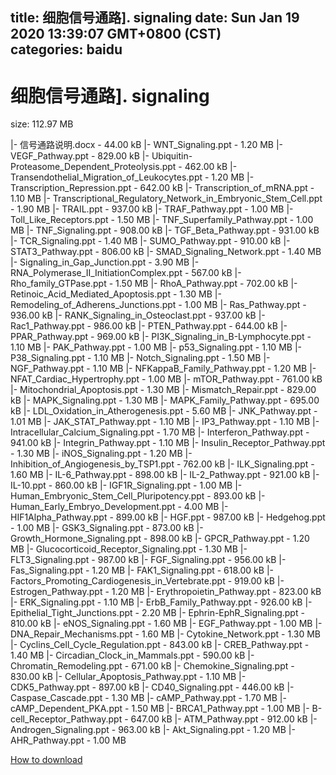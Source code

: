 
title: 细胞信号通路]. signaling
date: Sun Jan 19 2020 13:39:07 GMT+0800 (CST)    
categories: baidu
---

# 细胞信号通路]. signaling
size: 112.97 MB
 
 
|- 信号通路说明.docx - 44.00 kB
|- WNT_Signaling.ppt - 1.20 MB
|- VEGF_Pathway.ppt - 829.00 kB
|- Ubiquitin-Proteasome_Dependent_Proteolysis.ppt - 462.00 kB
|- Transendothelial_Migration_of_Leukocytes.ppt - 1.20 MB
|- Transcription_Repression.ppt - 642.00 kB
|- Transcription_of_mRNA.ppt - 1.10 MB
|- Transcriptional_Regulatory_Network_in_Embryonic_Stem_Cell.ppt - 1.90 MB
|- TRAIL.ppt - 937.00 kB
|- TRAF_Pathway.ppt - 1.00 MB
|- Toll_Like_Receptors.ppt - 1.50 MB
|- TNF_Superfamily_Pathway.ppt - 1.00 MB
|- TNF_Signaling.ppt - 908.00 kB
|- TGF_Beta_Pathway.ppt - 931.00 kB
|- TCR_Signaling.ppt - 1.40 MB
|- SUMO_Pathway.ppt - 910.00 kB
|- STAT3_Pathway.ppt - 806.00 kB
|- SMAD_Signaling_Network.ppt - 1.40 MB
|- Signaling_in_Gap_Junction.ppt - 3.90 MB
|- RNA_Polymerase_II_InitiationComplex.ppt - 567.00 kB
|- Rho_family_GTPase.ppt - 1.50 MB
|- RhoA_Pathway.ppt - 702.00 kB
|- Retinoic_Acid_Mediated_Apoptosis.ppt - 1.30 MB
|- Remodeling_of_Adherens_Junctions.ppt - 1.00 MB
|- Ras_Pathway.ppt - 936.00 kB
|- RANK_Signaling_in_Osteoclast.ppt - 937.00 kB
|- Rac1_Pathway.ppt - 986.00 kB
|- PTEN_Pathway.ppt - 644.00 kB
|- PPAR_Pathway.ppt - 969.00 kB
|- PI3K_Signaling_in_B-Lymphocyte.ppt - 1.10 MB
|- PAK_Pathway.ppt - 1.00 MB
|- p53_Signaling.ppt - 1.10 MB
|- P38_Signaling.ppt - 1.10 MB
|- Notch_Signaling.ppt - 1.50 MB
|- NGF_Pathway.ppt - 1.10 MB
|- NFKappaB_Family_Pathway.ppt - 1.20 MB
|- NFAT_Cardiac_Hypertrophy.ppt - 1.00 MB
|- mTOR_Pathway.ppt - 761.00 kB
|- Mitochondrial_Apoptosis.ppt - 1.30 MB
|- Mismatch_Repair.ppt - 829.00 kB
|- MAPK_Signaling.ppt - 1.30 MB
|- MAPK_Family_Pathway.ppt - 695.00 kB
|- LDL_Oxidation_in_Atherogenesis.ppt - 5.60 MB
|- JNK_Pathway.ppt - 1.01 MB
|- JAK_STAT_Pathway.ppt - 1.10 MB
|- IP3_Pathway.ppt - 1.10 MB
|- Intracellular_Calcium_Signaling.ppt - 1.70 MB
|- Interferon_Pathway.ppt - 941.00 kB
|- Integrin_Pathway.ppt - 1.10 MB
|- Insulin_Receptor_Pathway.ppt - 1.30 MB
|- iNOS_Signaling.ppt - 1.20 MB
|- Inhibition_of_Angiogenesis_by_TSP1.ppt - 762.00 kB
|- ILK_Signaling.ppt - 1.60 MB
|- IL-6_Pathway.ppt - 898.00 kB
|- IL-2_Pathway.ppt - 921.00 kB
|- IL-10.ppt - 860.00 kB
|- IGF1R_Signaling.ppt - 1.00 MB
|- Human_Embryonic_Stem_Cell_Pluripotency.ppt - 893.00 kB
|- Human_Early_Embryo_Development.ppt - 4.00 MB
|- HIF1Alpha_Pathway.ppt - 899.00 kB
|- HGF.ppt - 987.00 kB
|- Hedgehog.ppt - 1.00 MB
|- GSK3_Signaling.ppt - 873.00 kB
|- Growth_Hormone_Signaling.ppt - 898.00 kB
|- GPCR_Pathway.ppt - 1.20 MB
|- Glucocorticoid_Receptor_Signaling.ppt - 1.30 MB
|- FLT3_Signaling.ppt - 987.00 kB
|- FGF_Signaling.ppt - 956.00 kB
|- Fas_Signaling.ppt - 1.20 MB
|- FAK1_Signaling.ppt - 618.00 kB
|- Factors_Promoting_Cardiogenesis_in_Vertebrate.ppt - 919.00 kB
|- Estrogen_Pathway.ppt - 1.20 MB
|- Erythropoietin_Pathway.ppt - 823.00 kB
|- ERK_Signaling.ppt - 1.10 MB
|- ErbB_Family_Pathway.ppt - 926.00 kB
|- Epithelial_Tight_Junctions.ppt - 2.20 MB
|- Ephrin-EphR_Signaling.ppt - 810.00 kB
|- eNOS_Signaling.ppt - 1.60 MB
|- EGF_Pathway.ppt - 1.00 MB
|- DNA_Repair_Mechanisms.ppt - 1.60 MB
|- Cytokine_Network.ppt - 1.30 MB
|- Cyclins_Cell_Cycle_Regulation.ppt - 843.00 kB
|- CREB_Pathway.ppt - 1.40 MB
|- Circadian_Clock_in_Mammals.ppt - 590.00 kB
|- Chromatin_Remodeling.ppt - 671.00 kB
|- Chemokine_Signaling.ppt - 830.00 kB
|- Cellular_Apoptosis_Pathway.ppt - 1.10 MB
|- CDK5_Pathway.ppt - 897.00 kB
|- CD40_Signaling.ppt - 446.00 kB
|- Caspase_Cascade.ppt - 1.30 MB
|- cAMP_Pathway.ppt - 1.70 MB
|- cAMP_Dependent_PKA.ppt - 1.50 MB
|- BRCA1_Pathway.ppt - 1.00 MB
|- B-cell_Receptor_Pathway.ppt - 647.00 kB
|- ATM_Pathway.ppt - 912.00 kB
|- Androgen_Signaling.ppt - 963.00 kB
|- Akt_Signaling.ppt - 1.20 MB
|- AHR_Pathway.ppt - 1.00 MB

[How to download](https://bpcam.bemobtrk.com/go/2ceec3aa-1ca2-46d6-b9ff-aaa5c184517c?jno=3661)